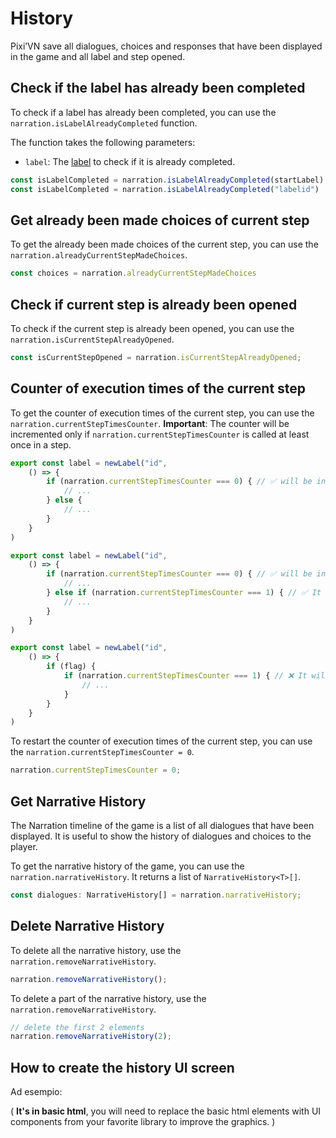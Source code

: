 # History

Pixi’VN save all dialogues, choices and responses that have been displayed in the game and all label and step opened.

## Check if the label has already been completed

To check if a label has already been completed, you can use the `narration.isLabelAlreadyCompleted` function.

The function takes the following parameters:

- `label`: The [label](/start/labels) to check if it is already completed.

```typescript
const isLabelCompleted = narration.isLabelAlreadyCompleted(startLabel)
const isLabelCompleted = narration.isLabelAlreadyCompleted("labelid")
```

## Get already been made choices of current step

To get the already been made choices of the current step, you can use the `narration.alreadyCurrentStepMadeChoices`.

```typescript
const choices = narration.alreadyCurrentStepMadeChoices
```

## Check if current step is already been opened

To check if the current step is already been opened, you can use the `narration.isCurrentStepAlreadyOpened`.

```typescript
const isCurrentStepOpened = narration.isCurrentStepAlreadyOpened;
```

## Counter of execution times of the current step

To get the counter of execution times of the current step, you can use the `narration.currentStepTimesCounter`. **Important**: The counter will be incremented only if `narration.currentStepTimesCounter` is called at least once in a step.

```typescript
export const label = newLabel("id",
    () => {
        if (narration.currentStepTimesCounter === 0) { // ✅ will be incremented
            // ...
        } else {
            // ...
        }
    }
)
```

```typescript
export const label = newLabel("id",
    () => {
        if (narration.currentStepTimesCounter === 0) { // ✅ will be incremented
            // ...
        } else if (narration.currentStepTimesCounter === 1) { // ✅ It will not be incremented, because it has already been incremented in this step
            // ...
        }
    }
)
```

```typescript
export const label = newLabel("id",
    () => {
        if (flag) {
            if (narration.currentStepTimesCounter === 1) { // ❌ It will be incremented only if "flag" is true
                // ...
            }
        }
    }
)
```

To restart the counter of execution times of the current step, you can use the `narration.currentStepTimesCounter = 0`.

```typescript
narration.currentStepTimesCounter = 0;
```

## Get Narrative History

The Narration timeline of the game is a list of all dialogues that have been displayed. It is useful to show the history of dialogues and choices to the player.

To get the narrative history of the game, you can use the `narration.narrativeHistory`. It returns a list of `NarrativeHistory<T>[]`.

```typescript
const dialogues: NarrativeHistory[] = narration.narrativeHistory;
```

## Delete Narrative History

To delete all the narrative history, use the `narration.removeNarrativeHistory`.

```typescript
narration.removeNarrativeHistory();
```

To delete a part of the narrative history, use the `narration.removeNarrativeHistory`.

```typescript
// delete the first 2 elements
narration.removeNarrativeHistory(2);
```

## How to create the history UI screen

Ad esempio:

( **It's in basic html**, you will need to replace the basic html elements with UI components from your favorite library to improve the graphics. )

<sandbox
template="ryzljv"
entry="/src/screens/HistoryScreen.tsx"
/>

<!-- TODO: add addCurrentStepToHistory

 ## Add current state into step history

Every -->
